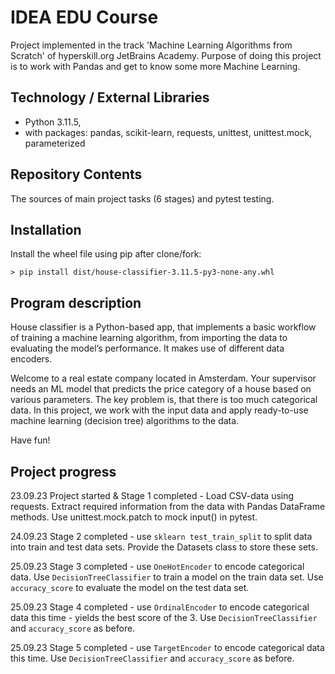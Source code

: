 # IDEA EDU Course

Project implemented in the track 'Machine Learning Algorithms from Scratch' of hyperskill.org JetBrains Academy. 
Purpose of doing this project is to work with Pandas and get to know some more Machine Learning.

## Technology / External Libraries

- Python 3.11.5,
- with packages: pandas, scikit-learn, requests, unittest, unittest.mock, parameterized

## Repository Contents

The sources of main project tasks (6 stages) and pytest testing.

## Installation

Install the wheel file using pip after clone/fork:

    > pip install dist/house-classifier-3.11.5-py3-none-any.whl

## Program description

House classifier is a Python-based app, that implements a basic workflow of training a machine learning algorithm,
from importing the data to evaluating the model’s performance. It makes use of different data encoders.

Welcome to a real estate company located in Amsterdam. Your supervisor needs an ML model that predicts the price category
of a house based on various parameters. The key problem is, that there is too much categorical data. In this project,
we work with the input data and apply ready-to-use machine learning (decision tree) algorithms to the data.

Have fun!

## Project progress

[//]: # (Project was completed on 18.09.23)

23.09.23 Project started & Stage 1 completed - Load CSV-data using requests. Extract required information from the data
with Pandas DataFrame methods. Use unittest.mock.patch to mock input() in pytest.

24.09.23 Stage 2 completed - use `sklearn test_train_split` to split data into train and test data sets. Provide the
Datasets class to store these sets.

25.09.23 Stage 3 completed - use `OneHotEncoder` to encode categorical data. Use `DecisionTreeClassifier` to train a
model on the train data set. Use `accuracy_score` to evaluate the model on the test data set.

25.09.23 Stage 4 completed - use `OrdinalEncoder` to encode categorical data this time - yields the best score of the 3.
Use `DecisionTreeClassifier` and `accuracy_score` as before.

25.09.23 Stage 5 completed - use `TargetEncoder` to encode categorical data this time.
Use `DecisionTreeClassifier` and `accuracy_score` as before.
